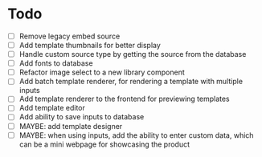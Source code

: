 # Todo

- [ ] Remove legacy embed source
- [ ] Add template thumbnails for better display
- [ ] Handle custom source type by getting the source from the database
- [ ] Add fonts to database
- [ ] Refactor image select to a new library component
- [ ] Add batch template renderer, for rendering a template with multiple inputs
- [ ] Add template renderer to the frontend for previewing templates
- [ ] Add template editor
- [ ] Add ability to save inputs to database
- [ ] MAYBE: add template designer
- [ ] MAYBE: when using inputs, add the ability to enter custom data, which can be a mini webpage for showcasing the product